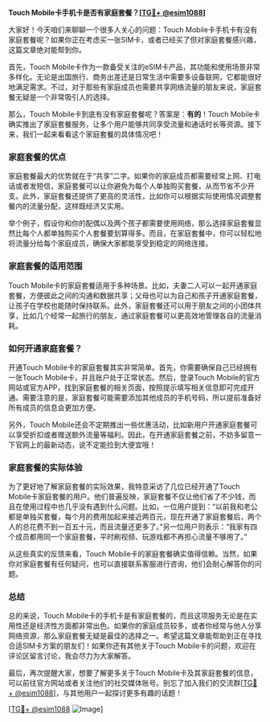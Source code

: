 **Touch Mobile卡手机卡是否有家庭套餐？[[TG💪+ @esim1088](https://t.me/s/esim1088)]**

大家好！今天咱们来聊聊一个很多人关心的问题：Touch Mobile卡手机卡有没有家庭套餐呢？如果你正在考虑买一张SIM卡，或者已经买了但对家庭套餐感兴趣，这篇文章绝对能帮到你。

首先，Touch Mobile卡作为一款备受关注的eSIM卡产品，其功能和使用场景非常多样化。无论是出国旅行、商务出差还是日常生活中需要多设备联网，它都能很好地满足需求。不过，对于那些有家庭成员也需要共享网络流量的朋友来说，家庭套餐无疑是一个非常吸引人的选择。

那么，Touch Mobile卡到底有没有家庭套餐呢？答案是：**有的**！Touch Mobile卡确实推出了家庭套餐服务，让多个用户能够共同享受流量和通话时长等资源。接下来，我们一起来看看这个家庭套餐的具体情况吧！

### 家庭套餐的优点

家庭套餐最大的优势就在于“共享”二字。如果你的家庭成员都需要经常上网、打电话或者发短信，家庭套餐可以让你避免为每个人单独购买套餐，从而节省不少开支。此外，家庭套餐还提供了更高的灵活性，比如你可以根据实际使用情况调整套餐内的流量分配，这样既经济又实用。

举个例子，假设你和你的配偶以及两个孩子都需要使用网络，那么选择家庭套餐显然比每个人都单独购买个人套餐要划算得多。而且，在家庭套餐中，你可以轻松地将流量分给每个家庭成员，确保大家都能享受到稳定的网络连接。

### 家庭套餐的适用范围

Touch Mobile卡的家庭套餐适用于多种场景。比如，夫妻二人可以一起开通家庭套餐，方便彼此之间的沟通和数据共享；父母也可以为自己和孩子开通家庭套餐，让孩子在学校也能随时保持联系。此外，家庭套餐还可以用于朋友之间的小团体共享，比如几个经常一起旅行的朋友，通过家庭套餐可以更高效地管理各自的流量消耗。

### 如何开通家庭套餐？

开通Touch Mobile卡的家庭套餐其实非常简单。首先，你需要确保自己已经拥有一张Touch Mobile卡，并且账户处于正常状态。然后，登录Touch Mobile的官方网站或官方APP，找到家庭套餐的相关页面，按照提示填写相关信息即可完成开通。需要注意的是，家庭套餐可能需要添加其他成员的手机号码，所以提前准备好所有成员的信息会更加方便。

另外，Touch Mobile还会不定期推出一些优惠活动，比如新用户开通家庭套餐可以享受折扣或者赠送额外流量等福利。因此，在开通家庭套餐之前，不妨多留意一下官网上的最新动态，说不定能捡到大便宜哦！

### 家庭套餐的实际体验

为了更好地了解家庭套餐的实际效果，我特意采访了几位已经开通了Touch Mobile卡家庭套餐的用户。他们普遍反映，家庭套餐不仅让他们省了不少钱，而且在使用过程中也几乎没有遇到什么问题。比如，一位用户提到：“以前我和老公都是单独买套餐，每个月的费用加起来接近两百元，现在开通了家庭套餐后，两个人的总花费不到一百五十元，而且流量还更多了。”另一位用户则表示：“我家有四个成员都用同一个家庭套餐，平时刷视频、玩游戏都不再担心流量不够用了。”

从这些真实的反馈来看，Touch Mobile卡的家庭套餐确实值得信赖。当然，如果你对家庭套餐有任何疑问，也可以直接联系客服进行咨询，他们会耐心解答你的问题。

### 总结

总的来说，Touch Mobile卡的手机卡是有家庭套餐的，而且这项服务无论是在实用性还是经济性方面都非常出色。如果你的家庭成员较多，或者你经常与他人分享网络资源，那么家庭套餐无疑是最佳的选择之一。希望这篇文章能帮助到正在寻找合适SIM卡方案的朋友们！如果你还有其他关于Touch Mobile卡的问题，欢迎在评论区留言讨论，我会尽力为大家解答。

最后，再次提醒大家，想要了解更多关于Touch Mobile卡及其家庭套餐的信息，可以前往官方网站或者关注他们的社交媒体账号。别忘了加入我们的交流群[[TG💪+ @esim1088](https://t.me/s/esim1088)]，与其他用户一起探讨更多有趣的话题！

[[TG💪+ @esim1088](https://t.me/s/esim1088) ![Image](https://i.postimg.cc/4NQfJmqS/Snipaste-2025-05-13-00-14-12.png)]